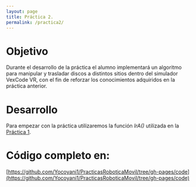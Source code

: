 ```yaml
---
layout: page
title: Práctica 2.
permalink: /practica2/
---
```


# Objetivo
Durante el desarrollo de la práctica el alumno implementará un algoritmo para manipular y trasladar discos a distintos sitios dentro del simulador VexCode VR, con el fin de reforzar los conocimientos adquiridos en la práctica anterior.

# Desarrollo
Para empezar con la práctica utilizaremos la función *IrA()* utilizada en la [Práctica 1](https://yocoyani1.github.io/PracticasRoboticaMovil/practica1).



# Código completo en:
[https://github.com/Yocoyani1/PracticasRoboticaMovil/tree/gh-pages/code](https://github.com/Yocoyani1/PracticasRoboticaMovil/tree/gh-pages/code)